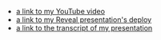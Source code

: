 - [a link to my YouTube video](https://youtu.be/AcqgR1iBse4)
- [a link to my Reveal presentation's deploy](https://rolling-scopes-school.github.io/lidasharova-JSFE2023Q1/presentation/)
- [a link to the transcript of my presentation](https://docs.google.com/document/d/1toV_9uSfivQiXEV5Tq5VvEncB0SIPQeVMFfJyG6xWDs/edit?usp=sharing)
